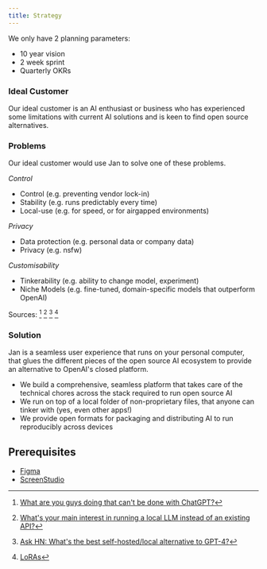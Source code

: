 ```yaml
---
title: Strategy
---
```


<head>
    <title>Strategy</title>
    <meta name="description" content="Learn about Jan's strategy, ideal customer, problems it solves, and solutions provided."/>
    <meta name="keywords" content="Jan AI, Jan, AI enthusiast, business, open source alternatives, control, stability, privacy, customisability"/>
    <meta property="og:title" content="Strategy"/>
    <meta property="og:description" content="Learn about Jan's strategy, ideal customer, problems it solves, and solutions provided."/>
    <meta property="og:url" content="https://jan.ai/strategy"/>
    <meta name="twitter:card" content="summary"/>
    <meta name="twitter:title" content="Strategy"/>
    <meta name="twitter:description" content="Learn about Jan's strategy, ideal customer, problems it solves, and solutions provided."/>
</head>

We only have 2 planning parameters:

- 10 year vision
- 2 week sprint
- Quarterly OKRs

### Ideal Customer

Our ideal customer is an AI enthusiast or business who has experienced some limitations with current AI solutions and is keen to find open source alternatives.

### Problems

Our ideal customer would use Jan to solve one of these problems.

_Control_

- Control (e.g. preventing vendor lock-in)
- Stability (e.g. runs predictably every time)
- Local-use (e.g. for speed, or for airgapped environments)

_Privacy_

- Data protection (e.g. personal data or company data)
- Privacy (e.g. nsfw)

_Customisability_

- Tinkerability (e.g. ability to change model, experiment)
- Niche Models (e.g. fine-tuned, domain-specific models that outperform OpenAI)

Sources: [^1] [^2] [^3] [^4]

[^1]: [What are you guys doing that can't be done with ChatGPT?](https://www.reddit.com/r/LocalLLaMA/comments/17mghqr/comment/k7ksti6/?utm_source=share&utm_medium=web2x&context=3)
[^2]: [What's your main interest in running a local LLM instead of an existing API?](https://www.reddit.com/r/LocalLLaMA/comments/1718a9o/whats_your_main_interest_in_running_a_local_llm/)
[^3]: [Ask HN: What's the best self-hosted/local alternative to GPT-4?](https://news.ycombinator.com/item?id=36138224)
[^4]: [LoRAs](https://www.reddit.com/r/LocalLLaMA/comments/17mghqr/comment/k7mdz1i/?utm_source=share&utm_medium=web2x&context=3)

### Solution

Jan is a seamless user experience that runs on your personal computer, that glues the different pieces of the open source AI ecosystem to provide an alternative to OpenAI's closed platform.

- We build a comprehensive, seamless platform that takes care of the technical chores across the stack required to run open source AI
- We run on top of a local folder of non-proprietary files, that anyone can tinker with (yes, even other apps!)
- We provide open formats for packaging and distributing AI to run reproducibly across devices

## Prerequisites

- [Figma](https://figma.com)
- [ScreenStudio](https://www.screen.studio/)
